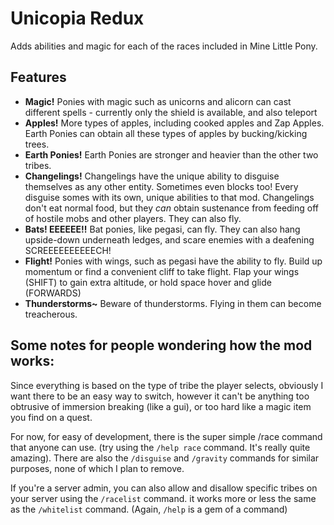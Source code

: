 # Unicopia Redux

Adds abilities and magic for each of the races included in Mine Little Pony.

## Features

 - **Magic!**
		Ponies with magic such as unicorns and alicorn can cast different spells - currently only the shield is available, and also teleport
 - **Apples!**
    More types of apples, including cooked apples and Zap Apples. Earth Ponies can obtain all these types of apples by bucking/kicking trees.
 - **Earth Ponies!**
		Earth Ponies are stronger and heavier than the other two tribes.
 - **Changelings!**
		Changelings have the unique ability to disguise themselves as any other entity. Sometimes even blocks too!
		Every disguise somes with its own, unique abilities to that mod.
    Changelings don't eat normal food, but they _can_ obtain sustenance from feeding off of hostile mobs and other players.
		They can also fly.
 - **Bats! EEEEEE!!**
		Bat ponies, like pegasi, can fly. They can also hang upside-down underneath ledges,
		and scare enemies with a deafening SCREEEEEEEEEECH!
 - **Flight!**
    Ponies with wings, such as pegasi have the ability to fly. Build up momentum or find a convenient cliff to take flight.
		Flap your wings (SHIFT) to gain extra altitude, or hold space hover and glide (FORWARDS)
 - **Thunderstorms~**
		Beware of thunderstorms. Flying in them can become treacherous.

## Some notes for people wondering how the mod works:

Since everything is based on the type of tribe the player selects, obviously I want there to be an easy way to switch, however it can't be anything too obtrusive of immersion breaking (like a gui), or too hard like a magic item you find on a quest.

For now, for easy of development, there is the super simple /race command that anyone can use. (try using the `/help race` command. It's really quite amazing). There are also the `/disguise` and `/gravity` commands for similar purposes, none of which I plan to remove.

If you're a server admin, you can also allow and disallow specific tribes on your server using the `/racelist` command. it works more or less the same as the `/whitelist` command. (Again, `/help` is a gem of a command)
